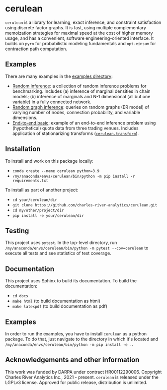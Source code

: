 # cerulean

`cerulean` is a library for learning, exact inference, and constraint satisfaction using discrete factor graphs.
It is fast, using multiple complementary memoization strategies for maximal speed at the cost of higher memory usage, and has a convenient, software engineering-oriented interface. 
It builds on `pyro` for probabilistic modeling fundamentals and `opt-einsum` for contraction path computation.

## Examples

There are many examples in the [examples directory](./examples/):

+ [Random inference](./examples/random_inference.py): a collection of random inference problems for benchmarking. 
    Includes (a) inference of marginal densities in chain models; (b) inference of marginals and N-1 dimensional (all but one variable) in a 
    fully connected network.
+ [Random graph inference](./examples/benchmark.py): queries on random graphs (ER model) of varying number of nodes, connection probability, and variable dimensions.
+ [End-to-end basic](./examples/end_to_end_basic.py): example of an end-to-end inference problem using (hypothetical) quote data from three trading venues.
    Includes application of stationarizing transforms ([`cerulean.transform`](./cerulean/transform.py)).


## Installation

To install and work on this package locally:
+ `conda create --name cerulean python=3.9`
+ `/my/anaconda/envs/cerulean/bin/python -m pip install -r requirements.txt`

To install as part of another project:
+ `cd your/cerulean/dir`
+ `git clone https://github.com/charles-river-analytics/cerulean.git`
+ `cd my/other/project/dir`
+ `pip install -e your/cerulean/dir`
  
## Testing
This project uses `pytest`. In the top-level directory, run `/my/anaconda/envs/cerulean/bin/python -m pytest --cov=cerulean` 
to execute all tests and see statistics of test coverage.

## Documentation

This project uses Sphinx to build its documentation. To build the documentation:

+ `cd docs`
+ `make html` (to build documentation as html)
+ `make latexpdf` (to build documentation as pdf)

## Examples

In order to run the examples, you have to install `cerulean` as a python package. To do that, just navigate to the directory in which 
it's located and `/my/anaconda/envs/cerulean/bin/python -m pip install -e .`.

## Acknowledgements and other information

This work was funded by DARPA under contract HR00112290006.
Copyright Charles River Analytics Inc., 2021 - present. `cerulean` is released under the LGPLv3 license.
Approved for public release, distribution is unlimited.
